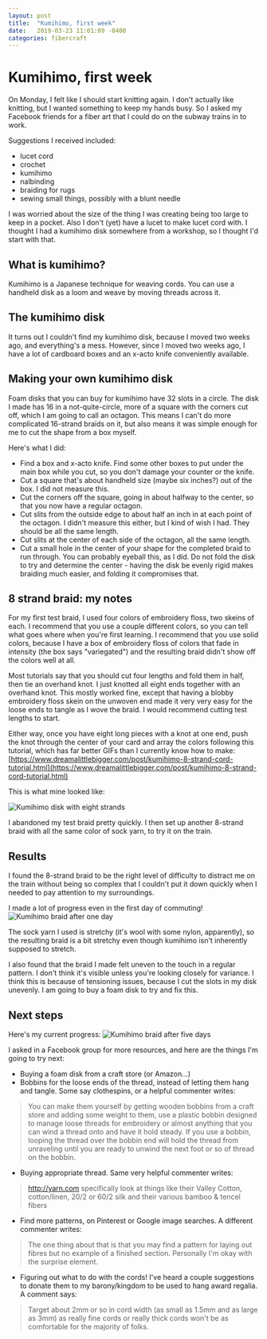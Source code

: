 ```yaml
---
layout: post
title:  "Kumihimo, first week"
date:   2019-03-23 11:01:09 -0400
categories: fibercraft
---
```


# Kumihimo, first week

On Monday, I felt like I should start knitting again. I don't actually like knitting, but I wanted something to keep my hands busy. So I asked my Facebook friends for a fiber art that I could do on the subway trains in to work. 

Suggestions I received included:
- lucet cord
- crochet
- kumihimo
- nalbinding
- braiding for rugs 
- sewing small things, possibly with a blunt needle

I was worried about the size of the thing I was creating being too large to keep in a pocket. Also I don't (yet) have a lucet to make lucet cord with. I thought I had a kumihimo disk somewhere from a workshop, so I thought I'd start with that.

## What is kumihimo?

Kumihimo is a Japanese technique for weaving cords. You can use a handheld disk as a loom and weave by moving threads across it.

## The kumihimo disk

It turns out I couldn't find my kumihimo disk, because I moved two weeks ago, and everything's a mess. However, since I moved two weeks ago, I have a lot of cardboard boxes and an x-acto knife conveniently available.

## Making your own kumihimo disk

Foam disks that you can buy for kumihimo have 32 slots in a circle. The disk I made has 16 in a not-quite-circle, more of a square with the corners cut off, which I am going to call an octagon. This means I can't do more complicated 16-strand braids on it, but also means it was simple enough for me to cut the shape from a box myself.

Here's what I did:

- Find a box and x-acto knife. Find some other boxes to put under the main box while you cut, so you don't damage your counter or the knife.
- Cut a square that's about handheld size (maybe six inches?) out of the box. I did not measure this.
- Cut the corners off the square, going in about halfway to the center, so that you now have a regular octagon.
- Cut slits from the outside edge to about half an inch in at each point of the octagon. I didn't measure this either, but I kind of wish I had. They should be all the same length.
- Cut slits at the center of each side of the octagon, all the same length.
- Cut a small hole in the center of your shape for the completed braid to run through. You can probably eyeball this, as I did. Do not fold the disk to try and determine the center - having the disk be evenly rigid makes braiding much easier, and folding it compromises that.

## 8 strand braid: my notes

For my first test braid, I used four colors of embroidery floss, two skeins of each. I recommend that you use a couple different colors, so you can tell what goes where when you're first learning. I recommend that you use solid colors, because I have a box of embroidery floss of colors that fade in intensity (the box says "variegated") and the resulting braid didn't show off the colors well at all. 

Most tutorials say that you should cut four lengths and fold them in half, then tie an overhand knot. I just knotted all eight ends together with an overhand knot. This mostly worked fine, except that having a blobby embroidery floss skein on the unwoven end made it very very easy for the loose ends to tangle as I wove the braid. I would recommend cutting test lengths to start. 

Either way, once you have eight long pieces with a knot at one end, push the knot through the center of your card and array the colors following this tutorial, which has far better GIFs than I currently know how to make: [https://www.dreamalittlebigger.com/post/kumihimo-8-strand-cord-tutorial.html](https://www.dreamalittlebigger.com/post/kumihimo-8-strand-cord-tutorial.html)

This is what mine looked like:

![Kumihimo disk with eight strands]({{site.url}}{{site.baseurl}}/images/kumihimo/kumihimo_1.jpg "First pass at kumihimo")

I abandoned my test braid pretty quickly. I then set up another 8-strand braid with all the same color of sock yarn, to try it on the train.

## Results

I found the 8-strand braid to be the right level of difficulty to distract me on the train without being so complex that I couldn't put it down quickly when I needed to pay attention to my surroundings. 

I made a lot of progress even in the first day of commuting!
![Kumihimo braid after one day]({{site.url}}{{site.baseurl}}/images/kumihimo/kumihimo_2.jpg "First day of kumihimo")


The sock yarn I used is stretchy (it's wool with some nylon, apparently), so the resulting braid is a bit stretchy even though kumihimo isn't inherently supposed to stretch. 

I also found that the braid I made felt uneven to the touch in a regular pattern. I don't think it's visible unless you're looking closely for variance. I think this is because of tensioning issues, because I cut the slots in my disk unevenly. I am going to buy a foam disk to try and fix this. 

## Next steps

Here's my current progress:
![Kumihimo braid after five days]({{site.url}}{{site.baseurl}}/images/kumihimo/kumihimo_3.jpg "Fifth day of kumihimo")

I asked in a Facebook group for more resources, and here are the things I'm going to try next:

- Buying a foam disk from a craft store (or Amazon...)
- Bobbins for the loose ends of the thread, instead of letting them hang and tangle. Some say clothespins, or a helpful commenter writes:
> You can make them yourself by getting wooden bobbins from a craft store and adding some weight to them, use a plastic bobbin designed to manage loose threads for embroidery or almost anything that you can wind a thread onto and have it hold steady. If you use a bobbin, looping the thread over the bobbin end will hold the thread from unraveling until you are ready to unwind the next foot or so of thread on the bobbin. 
- Buying appropriate thread. Same very helpful commenter writes: 
> http://yarn.com specifically look at things like their Valley Cotton, cotton/linen, 20/2 or 60/2 silk and their various bamboo & tencel fibers
- Find more patterns, on Pinterest or Google image searches. A different commenter writes:
> The one thing about that is that you may find a pattern for laying out fibres but no example of a finished section. Personally I'm okay with the surprise element.
- Figuring out what to do with the cords! I've heard a couple suggestions to donate them to my barony/kingdom to be used to hang award regalia. A comment says:
> Target about 2mm or so in cord width (as small as 1.5mm and as large as 3mm) as really fine cords or really thick cords won't be as comfortable for the majority of folks.
